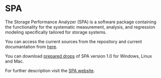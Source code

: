 SPA
===

The Storage Performance Analyzer (SPA) is a software package containing the functionality for the systematic measurement, analysis, and regression modeling specifically tailored for storage systems. 

You can access the current sources from the repository and current documantation from <a href="https://github.com/StoragePerformanceAnalyzer/SPA/blob/documentation/howto.pdf" target="_blank">here</a>. 

You can download <a href="https://github.com/StoragePerformanceAnalyzer/SPA/releases/tag/v1.0" target="_blank">prepared drops</a> of SPA version 1.0 for Windows, Linux and Mac.


For further description visit the <a href="http://storageperformanceanalyzer.github.io/SPA" target="_blank">SPA website</a>. 
